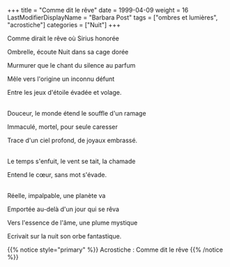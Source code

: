 +++
title = "Comme dit le rêve"
date = 1999-04-09
weight = 16
LastModifierDisplayName = "Barbara Post"
tags = ["ombres et lumières", "acrostiche"]
categories = ["Nuit"]
+++

Comme dirait le rêve où Sirius honorée

Ombrelle, écoute Nuit dans sa cage dorée

Murmurer que le chant du silence au parfum

Mêle vers l'origine un inconnu défunt

Entre les jeux d'étoile évadée et volage.

 \
Douceur, le monde étend le souffle d'un ramage

Immaculé, mortel, pour seule caresser

Trace d'un ciel profond, de joyaux embrassé.

 \
Le temps s'enfuit, le vent se tait, la chamade

Entend le cœur, sans mot s'évade.

 \
Réelle, impalpable, une planète va

Emportée au-delà d'un jour qui se rêva

Vers l'essence de l'âme, une plume mystique

Ecrivait sur la nuit son orbe fantastique.

{{% notice style="primary" %}}
Acrostiche : Comme dit le rêve
{{% /notice %}}
